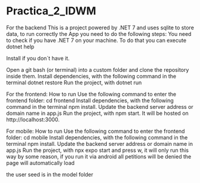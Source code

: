 # Practica_2_IDWM
For the backend
  This is a project powered by .NET 7 and uses sqlite to store data, to run correctly the App you need to do the following steps:
  You need to check if you have .NET 7 on your machine. To do that you can execute
    dotnet help
    
  Install if you don´t have it.
  
  Open a git bash (or terminal) into a custom folder and clone the repository inside them.
  Install dependencies, with the following command in the terminal
    dotnet restore
  Run the project, with 
    dotnet run

For the frontend:
  How to run
  Use the following command to enter the frontend folder:
    cd frontend
  Install dependencies, with the following command in the terminal
    npm install.
  Update the backend server address or domain name in app.js
  Run the project, with 
    npm start.
  It will be hosted on http://localhost:3000.


  For mobile:
    How to run
    Use the following command to enter the frontend folder:
      cd mobile
    Install dependencies, with the following command in the terminal
      npm install.
    Update the backend server address or domain name in app.js
    Run the project, with 
      npx expo start
    and press w, it will only run this way by some reason, if you run it via android all petitions will be denied
    the page will automatically load 


the user seed is in the model folder
